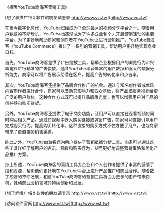 《探索YouTube商海客营销工具》

[想了解推广相关软件的朋友请登录 http://www.vst.tw](http://www.vst.tw)

在当今数字化时代，YouTube已经成为了全球最大的视频分享平台之一。随着用户数量的不断增长，YouTube也逐渐成为了许多企业和个人开展营销活动的重要平台。为了更好地帮助商家和创作者在YouTube上进行营销推广，YouTube商海客（YouTube Commerce）推出了一系列的营销工具，帮助用户更好地实现商业目标。

首先，YouTube商海客提供了广告投放工具，帮助企业根据用户的浏览行为和兴趣定位进行精准的广告投放。通过YouTube平台丰富的用户数据和强大的数据分析能力，商家可以将广告展示给潜在客户，提高广告的转化率和点击率。

其次，YouTube商海客还提供了品牌合作推广的机会。通过与知名创作者或优质内容制作者进行合作，商家可以借助其影响力和受众基础，将产品或服务推荐给更广泛的用户群体。这种合作方式既可以提升品牌曝光度，也可以增强用户对产品的信任感和购买欲望。

另外，YouTube商海客还提供了电子商务功能，让用户可以直接在观看视频的同时购买相关产品。通过在视频中嵌入购买链接或弹窗广告，商家可以直接引导用户完成购买行为，提高购买转化率。这种直接的购买方式不仅方便了用户，也为商家带来了更直接的销售渠道。

除此之外，YouTube商海客还为用户提供了营销数据分析工具。商家可以通过这些工具详细了解用户的点击、观看和购买行为，从而更好地调整营销策略和优化产品推广方案。

综上所述，YouTube商海客的营销工具为企业和个人创作者提供了丰富的营销手段和资源，帮助他们更好地在YouTube平台上进行产品推广和商业合作。随着数字经济的不断发展，相信YouTube商海客的营销工具将会为更多的用户带来商机，推动商业营销领域的持续创新和发展。

[想了解推广相关软件的朋友请登录 http://www.vst.tw](http://www.vst.tw)


[访问软件官网 http://www.vst.tw](http://www.vst.tw)
